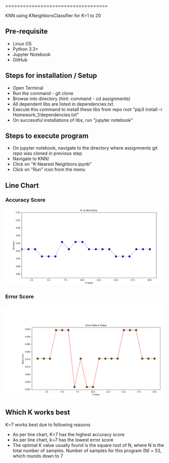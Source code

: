 
===================================

KNN using KNeighborsClassifier for K=1 to 20

## Pre-requisite
* Linux OS
* Python 3.3+
* Jupyter Notebook
* GitHub

## Steps for installation / Setup
* Open Terminal
* Run the command - git clone 
* Browse into directory (hint: command - cd assignments)
* All dependent libs are listed in dependencies.txt. 
* Execute this command to install these libs from repo root "pip3 install -r Homework_1/dependencies.txt"
* On successful installations of libs, run "jupyter notebook"

## Steps to execute program
* On jupyter notebook, navigate to the directory where assignments git repo was cloned in previous step
* Navigate to KNN/
* Click on "K-Nearest Neighbors.ipynb"
* Click on "Run" icon from the menu

## Line Chart
### Accuracy Score
![image info](./accuracy.png)
### Error Score
![image info](./error.png)

## Which K works best
K=7 works best due to following reasons
* As per line chart, K=7 has the highest accuracy score
* As per line chart, k=7 has the lowest error score
* The optimal K value usually found is the square root of N, where N is the total number of samples. Number of samples for this program (N) = 53, which rounds down to 7
